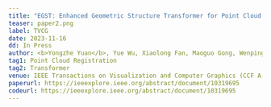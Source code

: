 ```yaml
---
title: "EGST: Enhanced Geometric Structure Transformer for Point Cloud Registration" 
teaser: paper2.png
label: TVCG
date: 2023-11-16
dd: In Press
author: <b>Yongzhe Yuan</b>, Yue Wu, Xiaolong Fan, Maoguo Gong, Wenping Ma, Qiguang Miao
tag1: Point Cloud Registration
tag2: Transformer
venue: IEEE Transactions on Visualization and Computer Graphics (CCF A, SCI Q1 TOP)
paperurl: https://ieeexplore.ieee.org/abstract/document/10319695
codeurl: https://ieeexplore.ieee.org/abstract/document/10319695
---
```


